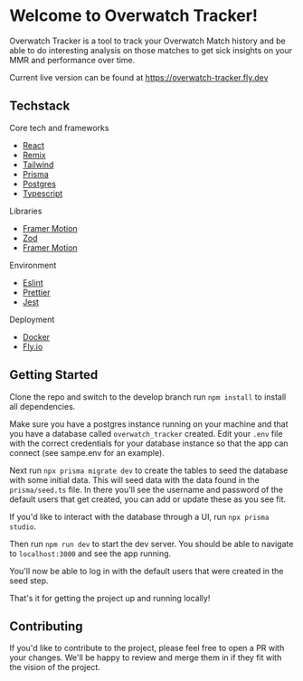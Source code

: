 # Welcome to Overwatch Tracker!

Overwatch Tracker is a tool to track your Overwatch Match history and be able to do interesting analysis on those matches to get sick insights on your MMR and performance over time.

Current live version can be found at https://overwatch-tracker.fly.dev

## Techstack

Core tech and frameworks

- [React](https://reactjs.org/)
- [Remix](https://remix.run/)
- [Tailwind](https://tailwindcss.com/)
- [Prisma](https://www.prisma.io/)
- [Postgres](https://www.postgresql.org/)
- [Typescript](https://www.typescriptlang.org/)

Libraries

- [Framer Motion](https://www.framer.com/motion/)
- [Zod](https://zod.dev/)
- [Framer Motion](https://www.framer.com/motion/)

Environment

- [Eslint](https://eslint.org/)
- [Prettier](https://prettier.io/)
- [Jest](https://jestjs.io/)

Deployment

- [Docker](https://www.docker.com/)
- [Fly.io](https://fly.io/)

## Getting Started

Clone the repo and switch to the develop branch run `npm install` to install all dependencies.

Make sure you have a postgres instance running on your machine and that you have a database called `overwatch_tracker` created. Edit your `.env` file with the correct credentials for your database instance so that the app can connect (see sampe.env for an example).

Next run `npx prisma migrate dev` to create the tables to seed the database with some initial data. This will seed data with the data found in the `prisma/seed.ts` file. In there you'll see the username and password of the default users that get created, you can add or update these as you see fit.

If you'd like to interact with the database through a UI, run `npx prisma studio`.

Then run `npm run dev` to start the dev server. You should be able to navigate to `localhost:3000` and see the app running.

You'll now be able to log in with the default users that were created in the seed step.

That's it for getting the project up and running locally!

## Contributing

If you'd like to contribute to the project, please feel free to open a PR with your changes. We'll be happy to review and merge them in if they fit with the vision of the project.
